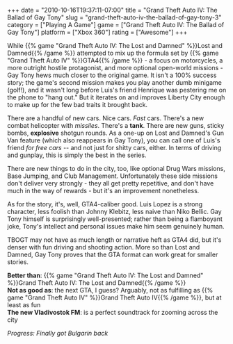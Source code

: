 +++
date = "2010-10-16T19:37:11-07:00"
title = "Grand Theft Auto IV: The Ballad of Gay Tony"
slug = "grand-theft-auto-iv-the-ballad-of-gay-tony-3"
category = ["Playing A Game"]
game = ["Grand Theft Auto IV: The Ballad of Gay Tony"]
platform = ["Xbox 360"]
rating = ["Awesome"]
+++

While {{% game "Grand Theft Auto IV: The Lost and Damned" %}}Lost and Damned{{% /game %}} attempted to mix up the formula set by {{% game "Grand Theft Auto IV" %}}GTA4{{% /game %}} - a focus on motorcycles, a more outright hostile protagonist, and more optional open-world missions - Gay Tony hews much closer to the original game.  It isn't a 100% success story; the game's second mission makes you play another dumb minigame (golf!), and it wasn't long before Luis's friend Henrique was pestering me on the phone to "hang out."  But it iterates on and improves Liberty City enough to make up for the few bad traits it brought back.

There are a handful of new cars.  Nice cars.  <i>Fast</i> cars.  There's a new combat helicopter with <i>missiles</i>.  There's a <b>tank</b>.  There are new guns, sticky bombs, <b>explosive</b> shotgun rounds.  As a one-up on Lost and Damned's Gun Van feature (which also reappears in Gay Tony), you can call one of Luis's friend <i>for free cars</i> -- and not just for shitty cars, either.  In terms of driving and gunplay, this is simply the best in the series.

There are new things to do in the city, too, like optional Drug Wars missions, Base Jumping, and Club Management.  Unfortunately these side missions don't deliver very strongly - they all get pretty repetitive, and don't have much in the way of rewards - but it's an improvement nonetheless.

As for the story, it's, well, GTA4-caliber good.  Luis Lopez is a strong character, less foolish than Johnny Klebitz, less naive than Niko Bellic.  Gay Tony himself is surprisingly well-presented; rather than being a flamboyant joke, Tony's intellect and personal issues make him seem genuinely human.

TBOGT may not have as much length or narrative heft as GTA4 did, but it's denser with fun driving and shooting action.  More so than Lost and Damned, Gay Tony proves that the GTA format can work great for smaller stories.

<b>Better than</b>: {{% game "Grand Theft Auto IV: The Lost and Damned" %}}Grand Theft Auto IV: The Lost and Damned{{% /game %}}  
<b>Not as good as</b>: the next GTA, I guess?  Arguably, not as fulfilling as {{% game "Grand Theft Auto IV" %}}Grand Theft Auto IV{{% /game %}}, but at least as fun  
<b>The new Vladivostok FM</b>: is a perfect soundtrack for zooming across the city

<i>Progress: Finally got Bulgarin back</i>